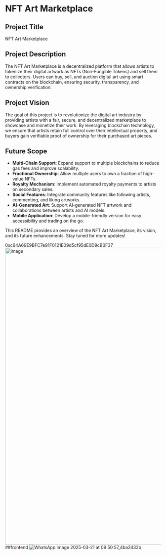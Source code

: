 # NFT Art Marketplace

## Project Title
NFT Art Marketplace

## Project Description
The NFT Art Marketplace is a decentralized platform that allows artists to tokenize their digital artwork as NFTs (Non-Fungible Tokens) and sell them to collectors. Users can buy, sell, and auction digital art using smart contracts on the blockchain, ensuring security, transparency, and ownership verification.

## Project Vision
The goal of this project is to revolutionize the digital art industry by providing artists with a fair, secure, and decentralized marketplace to showcase and monetize their work. By leveraging blockchain technology, we ensure that artists retain full control over their intellectual property, and buyers gain verifiable proof of ownership for their purchased art pieces.

## Future Scope
- **Multi-Chain Support**: Expand support to multiple blockchains to reduce gas fees and improve scalability.
- **Fractional Ownership**: Allow multiple users to own a fraction of high-value NFTs.
- **Royalty Mechanism**: Implement automated royalty payments to artists on secondary sales.
- **Social Features**: Integrate community features like following artists, commenting, and liking artworks.
- **AI-Generated Art**: Support AI-generated NFT artwork and collaborations between artists and AI models.
- **Mobile Application**: Develop a mobile-friendly version for easy accessibility and trading on the go.

This README provides an overview of the NFT Art Marketplace, its vision, and its future enhancements. Stay tuned for more updates!

0xc64A69E9BFC7e91F0121E09d5cf95dE0D9cB0F37
<img width="960" alt="image" src="https://github.com/user-attachments/assets/f2dc60ea-b3ad-4abd-9f66-70523c5a35de" />
##frontend
![WhatsApp Image 2025-03-21 at 09 50 57_4ba2432b](https://github.com/user-attachments/assets/7b09b5df-fc22-464b-8389-49512b931d9b)
